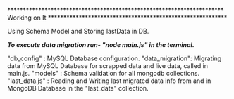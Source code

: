 

********************************************************************** Working on It **********************************************************




Using Schema Model and Storing lastData in DB.

***To execute data migration run- "node main.js" in the terminal.***

"db_config"     : MySQL Database configuration.
"data_migration": Migrating data from MySQL Database for scrapped data and live data, called in main.js.
"models"        : Schema validation for all mongodb collections.
"last_data.js"  : Reading and Writing last migrated data info from and in MongoDB Database in the "last_data" collection.
